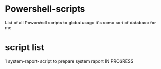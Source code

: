 # Powershell-scripts
List of all Powershell scripts to global usage it's some sort of database for me
# script list
1 system-raport- script to prepare system raport IN PROGRESS

